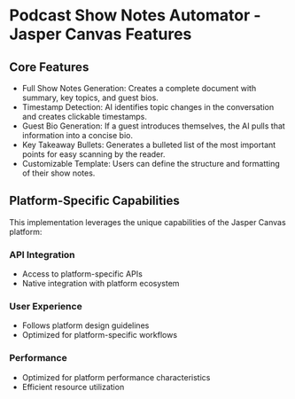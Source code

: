 # Podcast Show Notes Automator - Jasper Canvas Features

## Core Features
- Full Show Notes Generation: Creates a complete document with summary, key topics, and guest bios.
- Timestamp Detection: AI identifies topic changes in the conversation and creates clickable timestamps.
- Guest Bio Generation: If a guest introduces themselves, the AI pulls that information into a concise bio.
- Key Takeaway Bullets: Generates a bulleted list of the most important points for easy scanning by the reader.
- Customizable Template: Users can define the structure and formatting of their show notes.

## Platform-Specific Capabilities
This implementation leverages the unique capabilities of the Jasper Canvas platform:

### API Integration
- Access to platform-specific APIs
- Native integration with platform ecosystem

### User Experience
- Follows platform design guidelines
- Optimized for platform-specific workflows

### Performance
- Optimized for platform performance characteristics
- Efficient resource utilization
